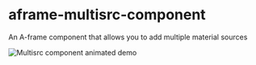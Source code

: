 # aframe-multisrc-component
An A-frame component that allows you to add multiple material sources

![Multisrc component animated demo](https://raw.githubusercontent.com/elbobo/aframe-multisrc-component/master/multisrc_animateddemo.gif)
